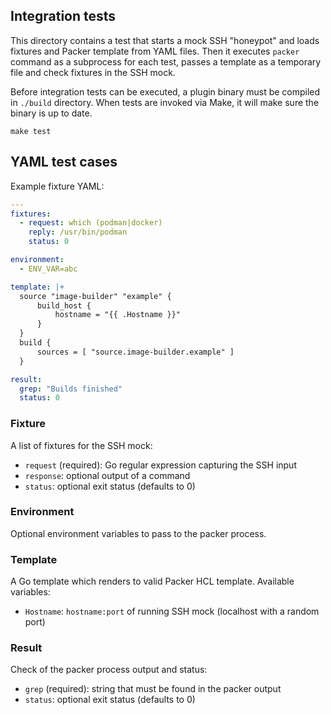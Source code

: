 ## Integration tests

This directory contains a test that starts a mock SSH "honeypot" and loads fixtures and Packer template from YAML files. Then it executes `packer` command as a subprocess for each test, passes a template as a temporary file and check fixtures in the SSH mock.

Before integration tests can be executed, a plugin binary must be compiled in `./build` directory. When tests are invoked via Make, it will make sure the binary is up to date.

    make test

## YAML test cases

Example fixture YAML:

```yaml
---
fixtures:
  - request: which (podman|docker)
    reply: /usr/bin/podman
    status: 0

environment:
  - ENV_VAR=abc

template: |+
  source "image-builder" "example" {
      build_host {
          hostname = "{{ .Hostname }}"
      }
  }
  build {
      sources = [ "source.image-builder.example" ]
  }

result:
  grep: "Builds finished"
  status: 0
```

### Fixture

A list of fixtures for the SSH mock:

* `request` (required): Go regular expression capturing the SSH input
* `response`: optional output of a command
* `status`: optional exit status (defaults to 0)

### Environment

Optional environment variables to pass to the packer process.

### Template

A Go template which renders to valid Packer HCL template. Available variables:

* `Hostname`: `hostname:port` of running SSH mock (localhost with a random port)

### Result

Check of the packer process output and status:

* `grep` (required): string that must be found in the packer output
* `status`: optional exit status (defaults to 0)
